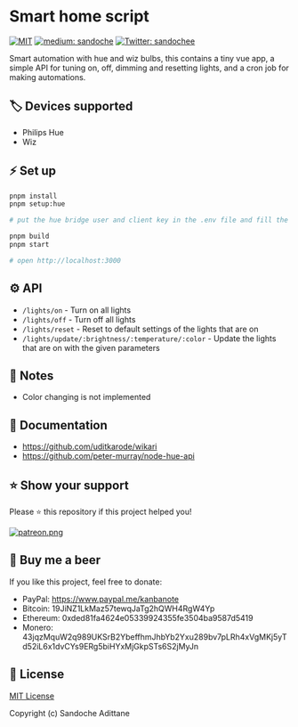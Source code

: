 # Smart home script

<p>
  <a href="/LICENSE"><img src="https://img.shields.io/github/license/mashape/apistatus.svg" alt="MIT"></a>
  <a href="https://medium.com/@sandoche" target="_blank"><img src="https://badgen.net/badge/icon/medium?icon=medium&label" alt="medium: sandoche"></a>
  <a href="https://twitter.com/sandochee">
    <img alt="Twitter: sandochee" src="https://img.shields.io/twitter/follow/sandochee.svg?style=social" target="_blank" />
  </a>
</p>

Smart automation with hue and wiz bulbs, this contains a tiny vue app, a simple API for tuning on, off, dimming and resetting lights, and a cron job for making automations.

## 🏷️ Devices supported

- Philips Hue
- Wiz

## ⚡ Set up

```bash
pnpm install
pnpm setup:hue

# put the hue bridge user and client key in the .env file and fill the other variables

pnpm build
pnpm start

# open http://localhost:3000
```

## ⚙️ API

- `/lights/on` - Turn on all lights
- `/lights/off` - Turn off all lights
- `/lights/reset` - Reset to default settings of the lights that are on
- `/lights/update/:brightness/:temperature/:color` - Update the lights that are on with the given parameters

## 📝 Notes

- Color changing is not implemented

## 📖 Documentation

- https://github.com/uditkarode/wikari
- https://github.com/peter-murray/node-hue-api

## ⭐️ Show your support

Please ⭐️ this repository if this project helped you!

<a href="https://www.patreon.com/sandoche">[![patreon.png](https://c5.patreon.com/external/logo/become_a_patron_button.png)](https://www.patreon.com/sandoche)</a>

## 🍺 Buy me a beer

If you like this project, feel free to donate:

- PayPal: https://www.paypal.me/kanbanote
- Bitcoin: 19JiNZ1LkMaz57tewqJaTg2hQWH4RgW4Yp
- Ethereum: 0xded81fa4624e05339924355fe3504ba9587d5419
- Monero: 43jqzMquW2q989UKSrB2YbeffhmJhbYb2Yxu289bv7pLRh4xVgMKj5yTd52iL6x1dvCYs9ERg5biHYxMjGkpSTs6S2jMyJn

## 📄 License

[MIT License](./LICENSE)

Copyright (c) Sandoche Adittane
